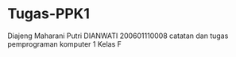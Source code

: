 # Tugas-PPK1
Diajeng Maharani Putri DIANWATI
200601110008
catatan dan tugas pemprograman komputer 1
Kelas F
